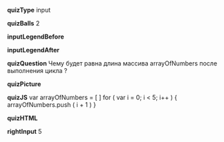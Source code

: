 ____quizType____
input

____quizBalls____
2

____inputLegendBefore____


____inputLegendAfter____


____quizQuestion____
Чему будет равна длина массива arrayOfNumbers после выполнения цикла ?

____quizPicture____


____quizJS____
var arrayOfNumbers = [ ]
for  (  var i = 0;   i < 5;   i++  ) {
    arrayOfNumbers.push ( i + 1 )
}

____quizHTML____


____rightInput____
5
